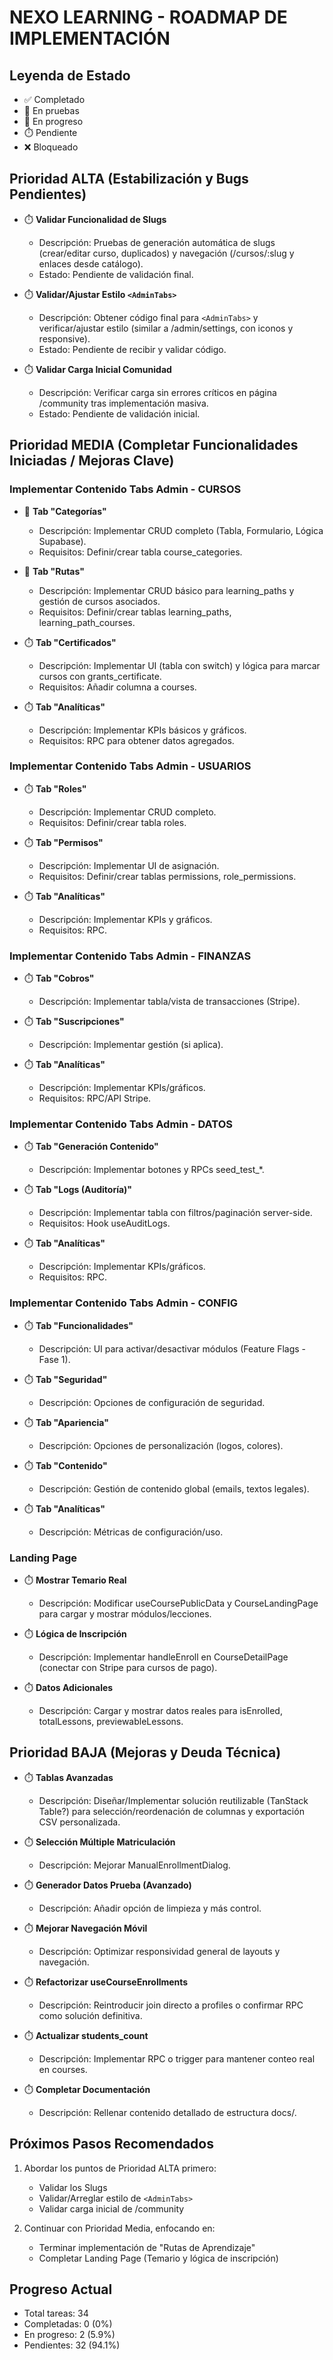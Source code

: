 
# NEXO LEARNING - ROADMAP DE IMPLEMENTACIÓN

## Leyenda de Estado
- ✅ Completado
- 🧪 En pruebas
- 🔄 En progreso
- ⏱️ Pendiente
- ❌ Bloqueado

## Prioridad ALTA (Estabilización y Bugs Pendientes)

- ⏱️ **Validar Funcionalidad de Slugs**
  - Descripción: Pruebas de generación automática de slugs (crear/editar curso, duplicados) y navegación (/cursos/:slug y enlaces desde catálogo).
  - Estado: Pendiente de validación final.

- ⏱️ **Validar/Ajustar Estilo `<AdminTabs>`**
  - Descripción: Obtener código final para `<AdminTabs>` y verificar/ajustar estilo (similar a /admin/settings, con iconos y responsive).
  - Estado: Pendiente de recibir y validar código.

- ⏱️ **Validar Carga Inicial Comunidad**
  - Descripción: Verificar carga sin errores críticos en página /community tras implementación masiva.
  - Estado: Pendiente de validación inicial.

## Prioridad MEDIA (Completar Funcionalidades Iniciadas / Mejoras Clave)

### Implementar Contenido Tabs Admin - CURSOS

- 🔄 **Tab "Categorías"**
  - Descripción: Implementar CRUD completo (Tabla, Formulario, Lógica Supabase).
  - Requisitos: Definir/crear tabla course_categories.

- 🔄 **Tab "Rutas"**
  - Descripción: Implementar CRUD básico para learning_paths y gestión de cursos asociados.
  - Requisitos: Definir/crear tablas learning_paths, learning_path_courses.

- ⏱️ **Tab "Certificados"**
  - Descripción: Implementar UI (tabla con switch) y lógica para marcar cursos con grants_certificate.
  - Requisitos: Añadir columna a courses.

- ⏱️ **Tab "Analíticas"**
  - Descripción: Implementar KPIs básicos y gráficos.
  - Requisitos: RPC para obtener datos agregados.

### Implementar Contenido Tabs Admin - USUARIOS

- ⏱️ **Tab "Roles"**
  - Descripción: Implementar CRUD completo.
  - Requisitos: Definir/crear tabla roles.

- ⏱️ **Tab "Permisos"**
  - Descripción: Implementar UI de asignación.
  - Requisitos: Definir/crear tablas permissions, role_permissions.

- ⏱️ **Tab "Analíticas"**
  - Descripción: Implementar KPIs y gráficos.
  - Requisitos: RPC.

### Implementar Contenido Tabs Admin - FINANZAS

- ⏱️ **Tab "Cobros"**
  - Descripción: Implementar tabla/vista de transacciones (Stripe).

- ⏱️ **Tab "Suscripciones"**
  - Descripción: Implementar gestión (si aplica).

- ⏱️ **Tab "Analíticas"**
  - Descripción: Implementar KPIs/gráficos.
  - Requisitos: RPC/API Stripe.

### Implementar Contenido Tabs Admin - DATOS

- ⏱️ **Tab "Generación Contenido"**
  - Descripción: Implementar botones y RPCs seed_test_*.

- ⏱️ **Tab "Logs (Auditoría)"**
  - Descripción: Implementar tabla con filtros/paginación server-side.
  - Requisitos: Hook useAuditLogs.

- ⏱️ **Tab "Analíticas"**
  - Descripción: Implementar KPIs/gráficos.
  - Requisitos: RPC.

### Implementar Contenido Tabs Admin - CONFIG

- ⏱️ **Tab "Funcionalidades"**
  - Descripción: UI para activar/desactivar módulos (Feature Flags - Fase 1).

- ⏱️ **Tab "Seguridad"**
  - Descripción: Opciones de configuración de seguridad.

- ⏱️ **Tab "Apariencia"**
  - Descripción: Opciones de personalización (logos, colores).

- ⏱️ **Tab "Contenido"**
  - Descripción: Gestión de contenido global (emails, textos legales).

- ⏱️ **Tab "Analíticas"**
  - Descripción: Métricas de configuración/uso.

### Landing Page

- ⏱️ **Mostrar Temario Real**
  - Descripción: Modificar useCoursePublicData y CourseLandingPage para cargar y mostrar módulos/lecciones.

- ⏱️ **Lógica de Inscripción**
  - Descripción: Implementar handleEnroll en CourseDetailPage (conectar con Stripe para cursos de pago).

- ⏱️ **Datos Adicionales**
  - Descripción: Cargar y mostrar datos reales para isEnrolled, totalLessons, previewableLessons.

## Prioridad BAJA (Mejoras y Deuda Técnica)

- ⏱️ **Tablas Avanzadas**
  - Descripción: Diseñar/Implementar solución reutilizable (TanStack Table?) para selección/reordenación de columnas y exportación CSV personalizada.

- ⏱️ **Selección Múltiple Matriculación**
  - Descripción: Mejorar ManualEnrollmentDialog.

- ⏱️ **Generador Datos Prueba (Avanzado)**
  - Descripción: Añadir opción de limpieza y más control.

- ⏱️ **Mejorar Navegación Móvil**
  - Descripción: Optimizar responsividad general de layouts y navegación.

- ⏱️ **Refactorizar useCourseEnrollments**
  - Descripción: Reintroducir join directo a profiles o confirmar RPC como solución definitiva.

- ⏱️ **Actualizar students_count**
  - Descripción: Implementar RPC o trigger para mantener conteo real en courses.

- ⏱️ **Completar Documentación**
  - Descripción: Rellenar contenido detallado de estructura docs/.

## Próximos Pasos Recomendados

1. Abordar los puntos de Prioridad ALTA primero:
   - Validar los Slugs
   - Validar/Arreglar estilo de `<AdminTabs>`
   - Validar carga inicial de /community

2. Continuar con Prioridad Media, enfocando en:
   - Terminar implementación de "Rutas de Aprendizaje"
   - Completar Landing Page (Temario y lógica de inscripción)

## Progreso Actual

- Total tareas: 34
- Completadas: 0 (0%)
- En progreso: 2 (5.9%)
- Pendientes: 32 (94.1%)
